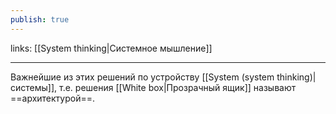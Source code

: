 ```yaml
---
publish: true
---
```

links: [[System thinking|Системное мышление]]

---

Важнейшие из этих решений по устройству [[System (system thinking)|системы]], т.е. решения [[White box|Прозрачный ящик]] называют ==архитектурой==. 